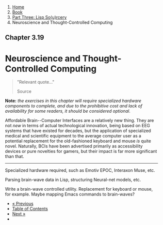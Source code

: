 <ol class="breadcrumb">
  <li><a href="/">Home</a></li>
  <li><a href="/book/">Book</a></li>
  <li><a href="/book/3-0-0-overview/">Part Three: Lisp So(u)rcery</a></li>
  <li class="active">Neuroscience and Thought-Controlled Computing</li>
</ol>

## Chapter 3.19

# Neuroscience and Thought-Controlled Computing

> "Relevant quote..."
> <footer>Source</footer>

**Note:** *the exercises in this chapter will require specialized hardware components to complete, and due to the prohibitive cost and lack of availability for some readers, it should be considered optional*.

Affordable Brain--Computer Interfaces are a relatively new thing.  They are not *new* in terms of actual technological innovation, being based on EEG systems that have existed for decades, but the application of specialized medical and scientific equipment to the average computer user as a potential replacement for the old-fashioned keyboard and mouse *is* quite novel.  Naturally, BCIs have been advertised primarily as accessibility devices or pure novelties for gamers, but their impact is far more significant than that.

---

Specialized hardware required, such as Emotiv EPOC, Interaxon Muse, etc.

Parsing brain-wave data in Lisp, structuring Neural-net models, etc.

Write a brain-wave controlled utility.  Replacement for keyboard or mouse, for example.  Maybe mapping Emacs commands to brain-waves?

<ul class="pager">
  <li class="previous"><a href="/book/3-18-0-space-tech/">&laquo; Previous</a></li>
  <li><a href="/book/">Table of Contents</a></li>
  <li class="next"><a href="/book/3-20-0-lispos/">Next &raquo;</a><li>
</ul>
